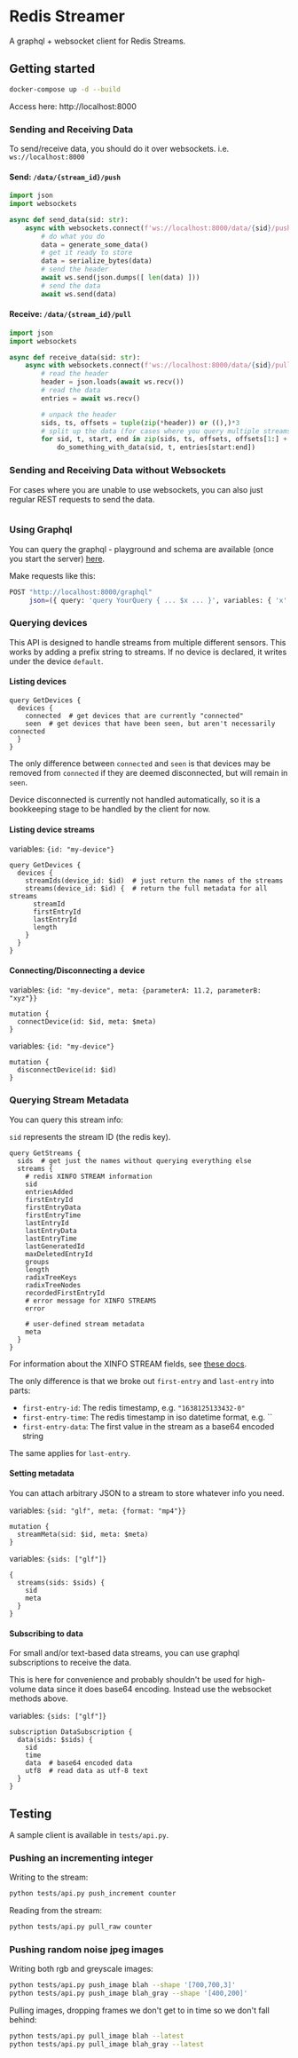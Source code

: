 # Redis Streamer

A graphql + websocket client for Redis Streams.

## Getting started

```bash
docker-compose up -d --build
```
Access here: http://localhost:8000

### Sending and Receiving Data

To send/receive data, you should do it over websockets. i.e. `ws://localhost:8000`

#### Send: `/data/{stream_id}/push`

```python
import json
import websockets

async def send_data(sid: str):
    async with websockets.connect(f'ws://localhost:8000/data/{sid}/push') as ws:
        # do what you do
        data = generate_some_data()
        # get it ready to store
        data = serialize_bytes(data)
        # send the header
        await ws.send(json.dumps([ len(data) ]))
        # send the data
        await ws.send(data)
```

#### Receive: `/data/{stream_id}/pull`
```python
import json
import websockets

async def receive_data(sid: str):
    async with websockets.connect(f'ws://localhost:8000/data/{sid}/pull') as ws:
        # read the header
        header = json.loads(await ws.recv())
        # read the data
        entries = await ws.recv()

        # unpack the header
        sids, ts, offsets = tuple(zip(*header)) or ((),)*3
        # split up the data (for cases where you query multiple streams)
        for sid, t, start, end in zip(sids, ts, offsets, offsets[1:] + (None,)):
            do_something_with_data(sid, t, entries[start:end])
```
### Sending and Receiving Data without Websockets

For cases where you are unable to use websockets, you can also just regular REST requests to send the data.

```python 

```

### Using Graphql

You can query the graphql - playground and schema are available (once you start the server) [here](http://localhost:8000/graphql). 

Make requests like this:
```bash
POST "http://localhost:8000/graphql"
     json=({ query: 'query YourQuery { ... $x ... }', variables: { 'x': 5 } })
```

### Querying devices
This API is designed to handle streams from multiple different sensors. This works by adding a prefix string to streams.
If no device is declared, it writes under the device `default`.

#### Listing devices

```t
query GetDevices {
  devices {
    connected  # get devices that are currently "connected"
    seen  # get devices that have been seen, but aren't necessarily connected
  }
}
```

The only difference between `connected` and `seen` is that devices may be removed from `connected` if they are deemed disconnected, but will remain in `seen`.

Device disconnected is currently not handled automatically, so it is a bookkeeping stage to be handled by the client for now.

#### Listing device streams
variables: `{id: "my-device"}`
```t
query GetDevices {
  devices {
    streamIds(device_id: $id)  # just return the names of the streams
    streams(device_id: $id) {  # return the full metadata for all streams
      streamId
      firstEntryId
      lastEntryId
      length
    }
  }
}
```

#### Connecting/Disconnecting a device
variables: `{id: "my-device", meta: {parameterA: 11.2, parameterB: "xyz"}}`
```t
mutation {
  connectDevice(id: $id, meta: $meta)
}
```
variables: `{id: "my-device"}`
```t
mutation {
  disconnectDevice(id: $id)
}
```

### Querying Stream Metadata


You can query this stream info:

`sid` represents the stream ID (the redis key).
```t
query GetStreams {
  sids  # get just the names without querying everything else
  streams {
    # redis XINFO STREAM information
    sid
    entriesAdded
    firstEntryId
    firstEntryData
    firstEntryTime
    lastEntryId
    lastEntryData
    lastEntryTime
    lastGeneratedId
    maxDeletedEntryId
    groups
    length
    radixTreeKeys
    radixTreeNodes
    recordedFirstEntryId
    # error message for XINFO STREAMS
    error

    # user-defined stream metadata
    meta
  }
}
```

For information about the XINFO STREAM fields, see [these docs](https://redis.io/commands/xinfo-stream/).

The only difference is that we broke out `first-entry` and `last-entry` into parts:
 - `first-entry-id`: The redis timestamp, e.g. `"1638125133432-0"`
 - `first-entry-time`: The redis timestamp in iso datetime format, e.g. ``
 - `first-entry-data`: The first value in the stream as a base64 encoded string

The same applies for `last-entry`.

#### Setting metadata
You can attach arbitrary JSON to a stream to store whatever info you need.

variables: `{sid: "glf", meta: {format: "mp4"}}`
```t
mutation {
  streamMeta(sid: $id, meta: $meta)
}
```
variables: `{sids: ["glf"]}`
```t
{
  streams(sids: $sids) {
    sid
    meta
  }
}
```

#### Subscribing to data
For small and/or text-based data streams, you can use graphql subscriptions to receive the data.

This is here for convenience and probably shouldn't be used for high-volume data since it does base64 encoding. Instead use the websocket methods above.

variables: `{sids: ["glf"]}`
```t
subscription DataSubscription {
  data(sids: $sids) {
    sid
    time
    data  # base64 encoded data
    utf8  # read data as utf-8 text
  }
}
```

## Testing

A sample client is available in `tests/api.py`.

### Pushing an incrementing integer
Writing to the stream:
```bash
python tests/api.py push_increment counter
```

Reading from the stream:
```bash
python tests/api.py pull_raw counter
```

### Pushing random noise jpeg images
Writing both rgb and greyscale images:
```bash
python tests/api.py push_image blah --shape '[700,700,3]'
python tests/api.py push_image blah_gray --shape '[400,200]'
```

Pulling images, dropping frames we don't get to in time so we don't fall behind:
```bash
python tests/api.py pull_image blah --latest
python tests/api.py pull_image blah_gray --latest
```